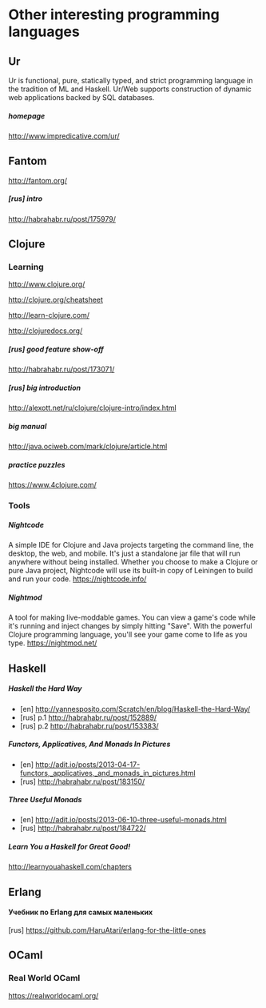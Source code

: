 # Other interesting programming languages



## Ur
Ur is functional, pure, statically typed, and strict programming language in the tradition of ML and Haskell. Ur/Web supports construction of dynamic web applications backed by SQL databases.
##### homepage
http://www.impredicative.com/ur/


## Fantom
http://fantom.org/
##### [rus] intro
http://habrahabr.ru/post/175979/



## Clojure

### Learning
http://www.clojure.org/

http://clojure.org/cheatsheet

http://learn-clojure.com/

http://clojuredocs.org/

##### [rus] good feature show-off
http://habrahabr.ru/post/173071/
##### [rus] big introduction
http://alexott.net/ru/clojure/clojure-intro/index.html
##### big manual
http://java.ociweb.com/mark/clojure/article.html
##### practice puzzles
https://www.4clojure.com/

### Tools

##### Nightcode
A simple IDE for Clojure and Java projects targeting the command line, the desktop, the web, and mobile. It's just a standalone jar file that will run anywhere without being installed. Whether you choose to make a Clojure or pure Java project, Nightcode will use its built-in copy of Leiningen to build and run your code. 
https://nightcode.info/
##### Nightmod
A tool for making live-moddable games. You can view a game's code while it's running and inject changes by simply hitting "Save". With the powerful Clojure programming language, you'll see your game come to life as you type.
https://nightmod.net/


## Haskell
##### Haskell the Hard Way
* [en] http://yannesposito.com/Scratch/en/blog/Haskell-the-Hard-Way/
* [rus] p.1 http://habrahabr.ru/post/152889/
* [rus] p.2 http://habrahabr.ru/post/153383/

##### Functors, Applicatives, And Monads In Pictures
* [en] http://adit.io/posts/2013-04-17-functors,_applicatives,_and_monads_in_pictures.html
* [rus] http://habrahabr.ru/post/183150/

##### Three Useful Monads
* [en] http://adit.io/posts/2013-06-10-three-useful-monads.html
* [rus] http://habrahabr.ru/post/184722/

##### Learn You a Haskell for Great Good!
http://learnyouahaskell.com/chapters



## Erlang

#### Учебник по Erlang для самых маленьких
[rus] https://github.com/HaruAtari/erlang-for-the-little-ones


## OCaml

### Real World OCaml
https://realworldocaml.org/